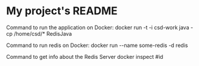 # My project's README

Command to run the application on Docker:
docker run -t -i csd-work java -cp /home/csd/* RedisJava

Command to run redis on Docker:
docker run --name some-redis -d redis

Command to get info about the Redis Server
docker inspect #id

